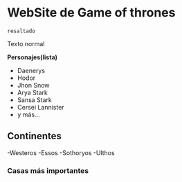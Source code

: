 
# WebSite de Game of thrones
``resaltado``

Texto normal

**Personajes(lista)**
- Daenerys
- Hodor
- Jhon Snow
- Arya Stark
- Sansa Stark
- Cersei Lannister
- y más...

## Continentes
-Westeros
-Essos
-Sothoryos
-Ulthos

### Casas más importantes
